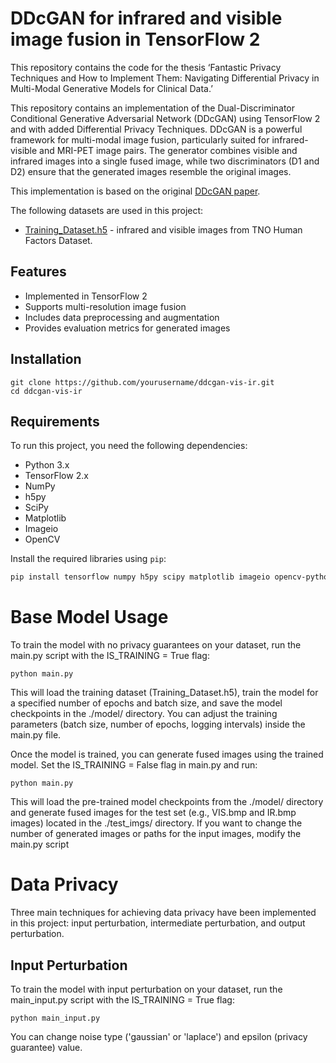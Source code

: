 # DDcGAN for infrared and visible image fusion in TensorFlow 2
This repository contains the code for the thesis ‘Fantastic Privacy Techniques and How to Implement Them: Navigating Differential Privacy in Multi-Modal Generative Models for Clinical Data.’ 

This repository contains an implementation of the Dual-Discriminator Conditional Generative Adversarial Network (DDcGAN) using TensorFlow 2 and with added Differential Privacy Techniques. DDcGAN is a powerful framework for multi-modal image fusion, particularly suited for infrared-visible and MRI-PET image pairs. The generator combines visible and infrared images into a single fused image, while two discriminators (D1 and D2) ensure that the generated images resemble the original images.

This implementation is based on the original [DDcGAN paper](https://ieeexplore.ieee.org/abstract/document/9031751).

The following datasets are used in this project:
- [Training_Dataset.h5](https://drive.google.com/file/d/1o-dhSphyyiqSHu9veiKWvxViZ_FSeZWJ/view?usp=share_link) - infrared and visible images from TNO Human Factors Dataset. 

## Features
- Implemented in TensorFlow 2
- Supports multi-resolution image fusion
- Includes data preprocessing and augmentation
- Provides evaluation metrics for generated images

## Installation

```
git clone https://github.com/yourusername/ddcgan-vis-ir.git
cd ddcgan-vis-ir
```
## **Requirements**

To run this project, you need the following dependencies:

- Python 3.x
- TensorFlow 2.x
- NumPy
- h5py
- SciPy
- Matplotlib
- Imageio
- OpenCV

Install the required libraries using `pip`:

```bash
pip install tensorflow numpy h5py scipy matplotlib imageio opencv-python
```

# Base Model Usage
To train the model with no privacy guarantees on your dataset, run the main.py script with the IS_TRAINING = True flag:
```
python main.py
```
This will load the training dataset (Training_Dataset.h5), train the model for a specified number of epochs and batch size, and save the model checkpoints in the ./model/ directory.
You can adjust the training parameters (batch size, number of epochs, logging intervals) inside the main.py file.

Once the model is trained, you can generate fused images using the trained model. Set the IS_TRAINING = False flag in main.py and run:
```
python main.py
```
This will load the pre-trained model checkpoints from the ./model/ directory and generate fused images for the test set (e.g., VIS.bmp and IR.bmp images) located in the ./test_imgs/ directory.
If you want to change the number of generated images or paths for the input images, modify the main.py script

# Data Privacy
Three main techniques for achieving data privacy have been implemented in this project: input perturbation, intermediate perturbation, and output perturbation.

## Input Perturbation
To train the model with input perturbation on your dataset, run the main_input.py script with the IS_TRAINING = True flag:
```
python main_input.py
```
You can change noise type ('gaussian' or 'laplace') and epsilon (privacy guarantee) value.

